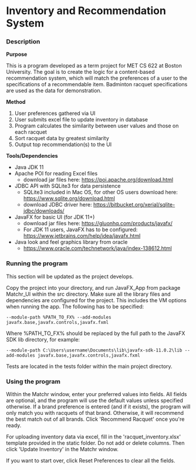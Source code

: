 # Inventory and Recommendation System

### Description

**Purpose**

This is a program developed as a term project for MET CS 622 at Boston University. The goal is to create the logic for a content-based recommendation system, which will match the preferences of a user to the specifications of a recommendable item. Badminton racquet specifications are used as the data for demonstration.

**Method**

1. User preferences gathered via UI
2. User submits excel file to update inventory in database
3. Program calculates the similarity between user values and those on each racquet
4. Sort racquet data by greatest similarity
5. Output top recommendation(s) to the UI

**Tools/Dependencies**

* Java JDK 11
* Apache POI for reading Excel files
    * download jar files here: https://poi.apache.org/download.html
* JDBC API with SQLite3 for data persistence
    * SQLite3 included in Mac OS, for other OS users download here: https://www.sqlite.org/download.html
    * download JDBC driver here: https://bitbucket.org/xerial/sqlite-jdbc/downloads/
* JavaFX for basic UI (for JDK 11+)
    * download jar files here: https://gluonhq.com/products/javafx/
    * For JDK 11 users, JavaFX has to be configured: https://www.jetbrains.com/help/idea/javafx.html
* Java look and feel graphics library from oracle
    * https://www.oracle.com/technetwork/java/index-138612.html

### Running the program

This section will be updated as the project develops.

Copy the project into your directory, and run JavaFX_App from package Matchr_UI within the src directory. Make sure all the library files and dependencies are configured for the project. This includes the VM options when running the app. The following has to be specified:

`--module-path %PATH_TO_FX% --add-modules javafx.base,javafx.controls,javafx.fxml`

Where %PATH_TO_FX% should be replaced by the full path to the JavaFX SDK lib directory, for example:

`--module-path C:\Users\username\Documents\lib\javafx-sdk-11.0.2\lib --add-modules javafx.base,javafx.controls,javafx.fxml`

Tests are located in the tests folder within the main project directory.

### Using the program

Within the Matchr window, enter your preferred values into fields. All fields are optional, and the program will use the default values unless specified otherwise. If a brand preference is entered (and if it exists), the program will only match you with racquets of that brand. Otherwise, it will recommend the best match out of all brands. Click 'Recommend Racquet' once you're ready.

For uploading inventory data via excel, fill in the 'racquet_inventory.xlsx' template provided in the static folder. Do not add or delete columns. Then click 'Update Inventory' in the Matchr window.

If you want to start over, click Reset Preferences to clear all the fields.